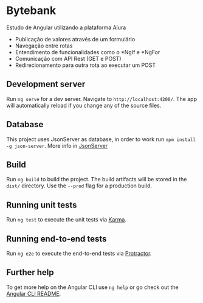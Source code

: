 # Bytebank

Estudo de Angular utilizando a plataforma Alura
* Publicação de valores através de um formulário
* Navegação entre rotas
* Entendimento de funcionalidades como o \*NgIf e \*NgFor
* Comunicação com API Rest (GET e POST)
* Redirecionamento para outra rota ao executar um POST

## Development server

Run `ng serve` for a dev server. Navigate to `http://localhost:4200/`. The app will automatically reload if you change any of the source files.

## Database 

This project uses JsonServer as database, in order to work run `npm install -g json-server`. More info in [JsonServer](https://github.com/typicode/json-server)

## Build

Run `ng build` to build the project. The build artifacts will be stored in the `dist/` directory. Use the `--prod` flag for a production build.

## Running unit tests

Run `ng test` to execute the unit tests via [Karma](https://karma-runner.github.io).

## Running end-to-end tests

Run `ng e2e` to execute the end-to-end tests via [Protractor](http://www.protractortest.org/).

## Further help

To get more help on the Angular CLI use `ng help` or go check out the [Angular CLI README](https://github.com/angular/angular-cli/blob/master/README.md).
